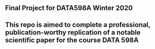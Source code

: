 ## Final Project for DATA598A Winter 2020

## This repo is aimed to complete a professional, publication-worthy replication of a notable scientific paper for the course DATA 598A

